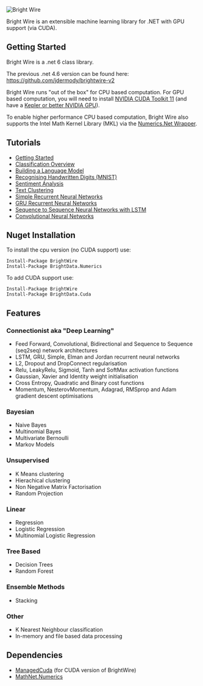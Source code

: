 <img src="http://www.jackdermody.net/image/bright-wire.png" alt="Bright Wire" style="max-height:144" />

Bright Wire is an extensible machine learning library for .NET with GPU support (via CUDA).

## Getting Started

Bright Wire is a .net 6 class library.

The previous .net 4.6 version can be found here: https://github.com/jdermody/brightwire-v2

Bright Wire runs "out of the box" for CPU based computation. For GPU based computation, you will need to install
[NVIDIA CUDA Toolkit 11](https://developer.nvidia.com/cuda-downloads) 
(and have a [Kepler or better NVIDIA GPU](https://en.wikipedia.org/wiki/CUDA#GPUs_supported)).

To enable higher performance CPU based computation, Bright Wire also supports the Intel Math Kernel Library (MKL) 
via the [Numerics.Net Wrapper](http://numerics.mathdotnet.com/MKL.html).

## Tutorials

* [Getting Started](http://www.jackdermody.net/brightwire/article/Introduction_to_Bright_Wire)
* [Classification Overview](http://www.jackdermody.net/brightwire/article/Classification_Overview_with_Bright_Wire)
* [Building a Language Model](http://www.jackdermody.net/brightwire/article/Generating_Text_with_Markov_Chains)
* [Recognising Handwritten Digits (MNIST)](http://www.jackdermody.net/brightwire/article/Recognising_Handwritten_Digits_(MNIST))
* [Sentiment Analysis](http://www.jackdermody.net/brightwire/article/Sentiment_Analysis)
* [Text Clustering](http://www.jackdermody.net/brightwire/article/Text_Clustering_Four_Ways)
* [Simple Recurrent Neural Networks](http://www.jackdermody.net/brightwire/article/Teaching_a_Recurrent_Neural_Net_Binary_Addition)
* [GRU Recurrent Neural Networks](http://www.jackdermody.net/brightwire/article/GRU_Recurrent_Neural_Networks)
* [Sequence to Sequence Neural Networks with LSTM](http://www.jackdermody.net/brightwire/article/Sequence_to_Sequence_with_LSTM)
* [Convolutional Neural Networks](http://www.jackdermody.net/brightwire/article/Convolutional_Neural_Networks)

## Nuget Installation

To install the cpu version (no CUDA support) use:

```
Install-Package BrightWire
Install-Package BrightData.Numerics
```

To add CUDA support use:

```
Install-Package BrightWire
Install-Package BrightData.Cuda
```

## Features

### Connectionist aka "Deep Learning"
* Feed Forward, Convolutional, Bidirectional and Sequence to Sequence (seq2seq) network architectures
* LSTM, GRU, Simple, Elman and Jordan recurrent neural networks
* L2, Dropout and DropConnect regularisation
* Relu, LeakyRelu, Sigmoid, Tanh and SoftMax activation functions
* Gaussian, Xavier and Identity weight initialisation
* Cross Entropy, Quadratic and Binary cost functions
* Momentum, NesterovMomentum, Adagrad, RMSprop and Adam gradient descent optimisations

### Bayesian
* Naive Bayes
* Multinomial Bayes
* Multivariate Bernoulli
* Markov Models

### Unsupervised
* K Means clustering
* Hierachical clustering
* Non Negative Matrix Factorisation
* Random Projection

### Linear
* Regression
* Logistic Regression
* Multinomial Logistic Regression

### Tree Based
* Decision Trees
* Random Forest

### Ensemble Methods
* Stacking

### Other
* K Nearest Neighbour classification
* In-memory and file based data processing

## Dependencies
* [ManagedCuda](https://github.com/kunzmi/managedCuda) (for CUDA version of BrightWire)
* [MathNet.Numerics](https://github.com/mathnet/mathnet-numerics)
